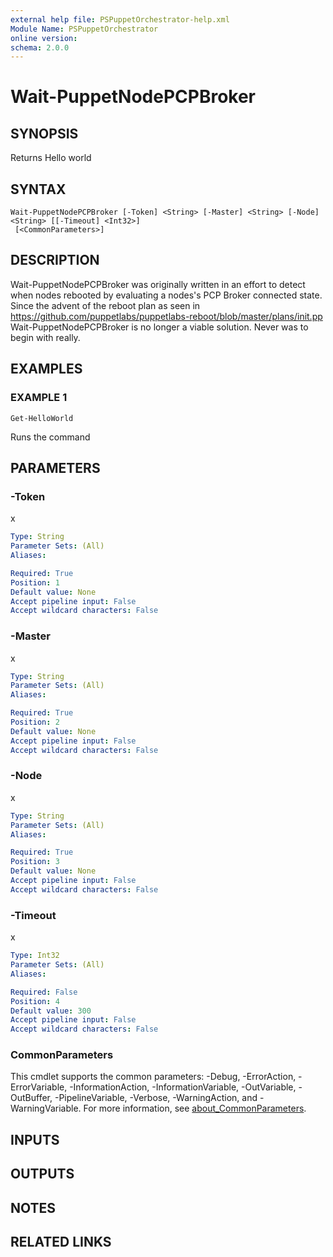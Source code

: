 ```yaml
---
external help file: PSPuppetOrchestrator-help.xml
Module Name: PSPuppetOrchestrator
online version:
schema: 2.0.0
---
```


# Wait-PuppetNodePCPBroker

## SYNOPSIS
Returns Hello world

## SYNTAX

```
Wait-PuppetNodePCPBroker [-Token] <String> [-Master] <String> [-Node] <String> [[-Timeout] <Int32>]
 [<CommonParameters>]
```

## DESCRIPTION
Wait-PuppetNodePCPBroker was originally written in an effort to detect when nodes rebooted by
evaluating a nodes's PCP Broker connected state.
Since the advent of the reboot plan as seen
in https://github.com/puppetlabs/puppetlabs-reboot/blob/master/plans/init.pp Wait-PuppetNodePCPBroker
is no longer a viable solution.
Never was to begin with really.

## EXAMPLES

### EXAMPLE 1
```
Get-HelloWorld
```

Runs the command

## PARAMETERS

### -Token
x

```yaml
Type: String
Parameter Sets: (All)
Aliases:

Required: True
Position: 1
Default value: None
Accept pipeline input: False
Accept wildcard characters: False
```

### -Master
x

```yaml
Type: String
Parameter Sets: (All)
Aliases:

Required: True
Position: 2
Default value: None
Accept pipeline input: False
Accept wildcard characters: False
```

### -Node
x

```yaml
Type: String
Parameter Sets: (All)
Aliases:

Required: True
Position: 3
Default value: None
Accept pipeline input: False
Accept wildcard characters: False
```

### -Timeout
x

```yaml
Type: Int32
Parameter Sets: (All)
Aliases:

Required: False
Position: 4
Default value: 300
Accept pipeline input: False
Accept wildcard characters: False
```

### CommonParameters
This cmdlet supports the common parameters: -Debug, -ErrorAction, -ErrorVariable, -InformationAction, -InformationVariable, -OutVariable, -OutBuffer, -PipelineVariable, -Verbose, -WarningAction, and -WarningVariable. For more information, see [about_CommonParameters](http://go.microsoft.com/fwlink/?LinkID=113216).

## INPUTS

## OUTPUTS

## NOTES

## RELATED LINKS
